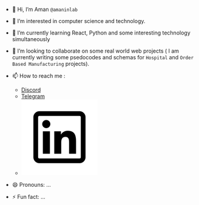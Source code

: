 - 👋 Hi, I’m Aman `@amaninlab`
- 👀 I’m interested in computer science and technology.
- 🌱 I’m currently learning React, Python and some interesting technology simultaneously
- 💞️ I’m looking to collaborate on some real world web projects ( I am currently writing some psedocodes and schemas for `Hospital` and `Order Based Manufacturing` projects).
- 📫 How to reach me :
   * [Discord](https://www.discord.com/users/1191639842069696636/)
   * [Telegram](https://t.me/amaninlab/)
   * [![LinkedIn Logo](/linkedin.svg "LinkedIn")](https://www.linkedin.com/in/amaninlab/)


- 😄 Pronouns: ...
- ⚡ Fun fact: ...

<!---
amaninlab/amaninlab is a ✨ special ✨ repository because its `README.md` (this file) appears on your GitHub profile.
You can click the Preview link to take a look at your changes.
--->
